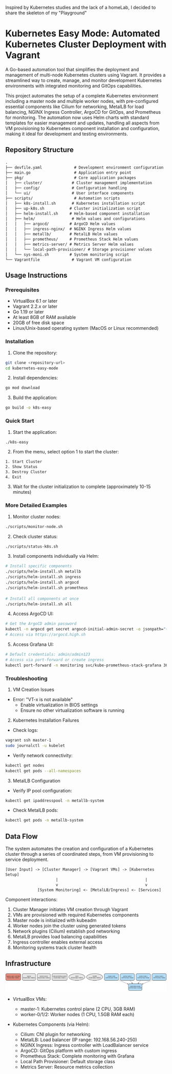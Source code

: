 Inspired by Kubernetes studies and the lack of a homeLab, I decided to share the skeleton of my "Playground"

# Kubernetes Easy Mode: Automated Kubernetes Cluster Deployment with Vagrant

A Go-based automation tool that simplifies the deployment and management of multi-node Kubernetes clusters using Vagrant. It provides a streamlined way to create, manage, and monitor development Kubernetes environments with integrated monitoring and GitOps capabilities.

This project automates the setup of a complete Kubernetes environment including a master node and multiple worker nodes, with pre-configured essential components like Cilium for networking, MetalLB for load balancing, NGINX Ingress Controller, ArgoCD for GitOps, and Prometheus for monitoring. The automation now uses Helm charts with standard templates for easier management and updates, handling all aspects from VM provisioning to Kubernetes component installation and configuration, making it ideal for development and testing environments.

## Repository Structure
```
.
├── devfile.yaml              # Development environment configuration
├── main.go                   # Application entry point
├── pkg/                      # Core application packages
│   ├── cluster/             # Cluster management implementation
│   ├── config/              # Configuration handling
│   └── ui/                  # User interface components
├── scripts/                  # Automation scripts
│   ├── k8s-install.sh       # Kubernetes installation script
│   ├── up-k8s.sh           # Cluster initialization script
│   ├── helm-install.sh     # Helm-based component installation
│   ├── helm/                # Helm values and configurations
│   │   ├── argocd/         # ArgoCD Helm values
│   │   ├── ingress-nginx/  # NGINX Ingress Helm values
│   │   ├── metallb/        # MetalLB Helm values
│   │   ├── prometheus/     # Prometheus Stack Helm values
│   │   ├── metrics-server/ # Metrics Server Helm values
│   │   └── local-path-provisioner/ # Storage provisioner values
│   └── sys-moni.sh         # System monitoring script
└── Vagrantfile              # Vagrant VM configuration
```

## Usage Instructions
### Prerequisites
- VirtualBox 6.1 or later
- Vagrant 2.2.x or later
- Go 1.19 or later
- At least 8GB of RAM available
- 20GB of free disk space
- Linux/Unix-based operating system (MacOS or Linux recommended)

### Installation

1. Clone the repository:
```bash
git clone <repository-url>
cd kubernetes-easy-mode
```

2. Install dependencies:
```bash
go mod download
```

3. Build the application:
```bash
go build -o k8s-easy
```

### Quick Start

1. Start the application:
```bash
./k8s-easy
```

2. From the menu, select option 1 to start the cluster:
```
1. Start Cluster
2. Show Status
3. Destroy Cluster
4. Exit
```

3. Wait for the cluster initialization to complete (approximately 10-15 minutes)

### More Detailed Examples

1. Monitor cluster nodes:
```bash
./scripts/monitor-node.sh
```

2. Check cluster status:
```bash
./scripts/status-k8s.sh
```

3. Install components individually via Helm:
```bash
# Install specific components
./scripts/helm-install.sh metallb
./scripts/helm-install.sh ingress
./scripts/helm-install.sh argocd
./scripts/helm-install.sh prometheus

# Install all components at once
./scripts/helm-install.sh all
```

4. Access ArgoCD UI:
```bash
# Get the ArgoCD admin password
kubectl -n argocd get secret argocd-initial-admin-secret -o jsonpath="{.data.password}" | base64 -d
# Access via https://argocd.high.sh
```

5. Access Grafana UI:
```bash
# Default credentials: admin/admin123
# Access via port-forward or create ingress
kubectl port-forward -n monitoring svc/kube-prometheus-stack-grafana 3000:80
```

### Troubleshooting

1. VM Creation Issues
- Error: "VT-x is not available"
  * Enable virtualization in BIOS settings
  * Ensure no other virtualization software is running

2. Kubernetes Installation Failures
- Check logs:
```bash
vagrant ssh master-1
sudo journalctl -u kubelet
```
- Verify network connectivity:
```bash
kubectl get nodes
kubectl get pods --all-namespaces
```

3. MetalLB Configuration
- Verify IP pool configuration:
```bash
kubectl get ipaddresspool -n metallb-system
```
- Check MetalLB pods:
```bash
kubectl get pods -n metallb-system
```

## Data Flow
The system automates the creation and configuration of a Kubernetes cluster through a series of coordinated steps, from VM provisioning to service deployment.

```ascii
[User Input] -> [Cluster Manager] -> [Vagrant VMs] -> [Kubernetes Setup]
                      |                                      |
                      v                                      v
              [System Monitoring] <- [MetalLB/Ingress] <- [Services]
```

Component interactions:
1. Cluster Manager initiates VM creation through Vagrant
2. VMs are provisioned with required Kubernetes components
3. Master node is initialized with kubeadm
4. Worker nodes join the cluster using generated tokens
5. Network plugins (Cilium) establish pod networking
6. MetalLB provides load balancing capabilities
7. Ingress controller enables external access
8. Monitoring systems track cluster health

## Infrastructure

![Infrastructure diagram](./docs/infra.svg)
- VirtualBox VMs:
  * master-1: Kubernetes control plane (2 CPU, 3GB RAM)
  * worker-0/1/2: Worker nodes (1 CPU, 1.5GB RAM each)

- Kubernetes Components (via Helm):
  * Cilium: CNI plugin for networking
  * MetalLB: Load balancer (IP range: 192.168.56.240-250)
  * NGINX Ingress: Ingress controller with LoadBalancer service
  * ArgoCD: GitOps platform with custom ingress
  * Prometheus Stack: Complete monitoring with Grafana
  * Local Path Provisioner: Default storage class
  * Metrics Server: Resource metrics collection
 
